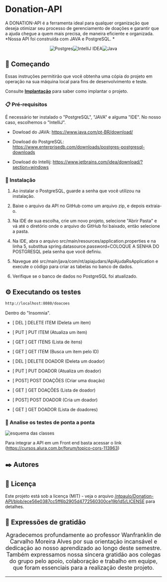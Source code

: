 
# Donation-API

A DONATION-API é a ferramenta ideal para qualquer organização que deseja otimizar seu processo de gerenciamento de doações e garantir que a ajuda chegue a quem mais precisa, de maneira eficiente e organizada.
*Nossa API foi construída com JAVA e PostgreSQL. *

<div align="center">

![Postgres](https://img.shields.io/badge/postgres-%23316192.svg?style=for-the-badge&logo=postgresql&logoColor=white)![IntelliJ IDEA](https://img.shields.io/badge/IntelliJIDEA-000000.svg?style=for-the-badge&logo=intellij-idea&logoColor=white)![Java](https://img.shields.io/badge/java-%23ED8B00.svg?style=for-the-badge&logo=openjdk&logoColor=white)
</div>

## 🚀 Começando

Essas instruções permitirão que você obtenha uma cópia do projeto em operação na sua máquina local para fins de desenvolvimento e teste.

Consulte **[Implantação](#-implanta%C3%A7%C3%A3o)** para saber como implantar o projeto.

### 📋 Pré-requisitos

É necessário ter instalado o "PostgreSQL", "JAVA" e alguma "IDE". No nosso caso, escolhemos o "IntelliJ". 

* Dowload do JAVA: https://www.java.com/pt-BR/download/

* Dowload do PostgreSQL: https://www.enterprisedb.com/downloads/postgres-postgresql-downloads

* Dowload do Intellij: https://www.jetbrains.com/idea/download/?section=windows




### 🔧 Instalação

1. Ao instalar o PostgreSQL, guarde a senha que você utilizou na instalação.

2. Baixe o arquivo da API no GitHub como um arquivo zip, e depois extraia-o.

3. Na IDE de sua escolha, crie um novo projeto, selecione "Abrir Pasta" e vá até o diretório onde o arquivo do GitHub foi baixado, então selecione a pasta.

4. Na IDE, abra o arquivo src/main/resources/application.properties e na linha 5, substitua spring.datasource.password=COLOQUE A SENHA DO POSTGRESQL pela senha que você definiu.

5. Navegue até src/main/java/com/nt/apiajudars/ApiAjudaRsApplication e execute o código para criar as tabelas no banco de dados.

6. Verifique se o banco de dados no PostgreSQL foi atualizado.


## ⚙️ Executando os testes

```bash
http://localhost:8080/doacoes
```
Dentro do "Insomnia".

* [ DEL ] DELETE ITEM (Deleta um item)

* [ PUT ] PUT ITEM (Atualiza um item)
* [ GET ] GET ITENS (Lista de itens)
* [ GET ] GET ITEM (Busca um item pelo ID)
* [ DEL ] DELETE DOADOR (Deleta um doador)
* [ PUT ] PUT DOADOR (Atualiza um doador)
* [ POST] POST DOAÇÔES (Criar uma doação)
* [ GET ] GET DOAÇÔES (Lista de doador)
* [ POST] POST DOADOR (Cria um doador)
* [ GET ] GET DOADOR (Lista de doadores)
  
### 🔩 Analise os testes de ponta a ponta

![esquema das classes](https://github.com/ntpaulo/Donation-API/assets/112903273/9425040a-d5e3-49c1-952d-31d99600147c)


Para integrar a API em um Front end basta acessar o link (https://cursos.alura.com.br/forum/topico-cors-113963)


## ✒️ Autores



## 📄 Licença

Este projeto está sob a licença (MIT) - veja o arquivo [/ntpaulo/Donation-API/blob/ece56e0387cc5ff6b2905d4772560300ce19b1d5/LICENSE](https://github.com/ntpaulo/Donation-API/blob/ece56e0387cc5ff6b2905d4772560300ce19b1d5/LICENSE) para detalhes.

## 🎁 Expressões de gratidão

<p align="center" style="font-size: 18px;">
    Agradecemos profundamente ao professor Wanfranklin de Carvalho Moreira Alves por sua orientação incansável e dedicação ao nosso aprendizado ao longo deste semestre. Também expressamos nossa sincera gratidão aos colegas do grupo pelo apoio, colaboração e trabalho em equipe, que foram essenciais para a realização deste projeto.
</p>


---
